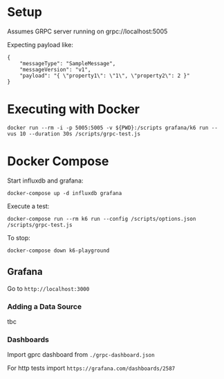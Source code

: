 # Setup

Assumes GRPC server running on grpc://localhost:5005

Expecting payload like:

```
{
    "messageType": "SampleMessage",
    "messageVersion": "v1",
    "payload": "{ \"property1\": \"1\", \"property2\": 2 }"
}
```

# Executing with Docker

`docker run --rm -i -p 5005:5005 -v ${PWD}:/scripts grafana/k6 run --vus 10 --duration 30s /scripts/grpc-test.js`

# Docker Compose

Start influxdb and grafana:

`docker-compose up -d influxdb grafana`

Execute a test:

`docker-compose run --rm k6 run --config /scripts/options.json /scripts/grpc-test.js`

To stop:

`docker-compose down k6-playground`

## Grafana

Go to `http://localhost:3000`

### Adding a Data Source

tbc

### Dashboards

Import gprc dashboard from `./grpc-dashboard.json`

For http tests import `https://grafana.com/dashboards/2587`
